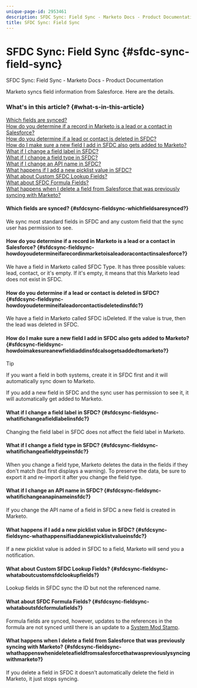 ```yaml
---
unique-page-id: 2953461
description: SFDC Sync: Field Sync - Marketo Docs - Product Documentation
title: SFDC Sync: Field Sync
---
```


# SFDC Sync: Field Sync {#sfdc-sync-field-sync}

SFDC Sync: Field Sync - Marketo Docs - Product Documentation

Marketo syncs field information from Salesforce. Here are the details.

### What's in this article? {#what-s-in-this-article}

[Which fields are synced?](#sfdcsync-fieldsync-whichfieldsaresynced?)  
[How do you determine if a record in Marketo is a lead or a contact in Salesforce?](#sfdcsync-fieldsync-howdoyoudetermineifarecordinmarketoisaleadoracontactinsalesforce?)  
[How do you determine if a lead or contact is deleted in SFDC?](#sfdcsync-fieldsync-howdoyoudetermineifaleadorcontactisdeletedinsfdc?)  
[How do I make sure a new field I add in SFDC also gets added to Marketo?](#sfdcsync-fieldsync-howdoimakesureanewfieldiaddinsfdcalsogetsaddedtomarketo?)  
[What if I change a field label in SFDC?](#sfdcsync-fieldsync-whatifichangeafieldlabelinsfdc?)  
[What if I change a field type in SFDC?](#sfdcsync-fieldsync-whatifichangeafieldtypeinsfdc?)  
[What if I change an API name in SFDC?](#sfdcsync-fieldsync-whatifichangeanapinameinsfdc?)  
[What happens if I add a new picklist value in SFDC?](#sfdcsync-fieldsync-whathappensifiaddanewpicklistvalueinsfdc?)  
[What about Custom SFDC Lookup Fields?](#sfdcsync-fieldsync-whataboutcustomsfdclookupfields?)  
[What about SFDC Formula Fields?](#sfdcsync-fieldsync-whataboutsfdcformulafields?)  
[What happens when I delete a field from Salesforce that was previously syncing with Marketo?](#sfdcsync-fieldsync-whathappenswhenideleteafieldfromsalesforcethatwaspreviouslysyncingwithmarketo?)

#### Which fields are synced? {#sfdcsync-fieldsync-whichfieldsaresynced?}

We sync most standard fields in SFDC and any custom field that the sync user has permission to see.&nbsp;

#### How do you determine if a record in Marketo is a lead or a contact in Salesforce? {#sfdcsync-fieldsync-howdoyoudetermineifarecordinmarketoisaleadoracontactinsalesforce?}

We have a field in Marketo called SFDC Type. It has three possible values: lead, contact, or it's empty. If it's empty, it means that this Marketo lead does not exist in SFDC.&nbsp;

#### How do you determine if a lead or contact is deleted in SFDC? {#sfdcsync-fieldsync-howdoyoudetermineifaleadorcontactisdeletedinsfdc?}

We have a field in Marketo called&nbsp;SFDC isDeleted. If the value is true, then the lead was deleted in SFDC.&nbsp;

#### How do I make sure a new field I add in SFDC also gets added to Marketo? {#sfdcsync-fieldsync-howdoimakesureanewfieldiaddinsfdcalsogetsaddedtomarketo?}

>[!TIP]
>
>If you want a field in both systems, create it in SFDC first and it will automatically sync down to Marketo.

If you add a new field in SFDC and the sync user has permission to see it, it will automatically get added to Marketo.&nbsp;  

#### What if I change a field label in SFDC? {#sfdcsync-fieldsync-whatifichangeafieldlabelinsfdc?}

Changing the field label in SFDC does not affect the field label in Marketo.&nbsp;

#### What if I change a field type in SFDC? {#sfdcsync-fieldsync-whatifichangeafieldtypeinsfdc?}

When you change a field type, Marketo deletes the data in the fields if they don't match (but first displays a warning). To preserve the data, be sure to export it and re-import it after you change the field type.

#### What if I change an API name in SFDC? {#sfdcsync-fieldsync-whatifichangeanapinameinsfdc?}

If you change the API name of a field in SFDC&nbsp;a new field is created in Marketo.

#### What happens if I add a new picklist value in SFDC? {#sfdcsync-fieldsync-whathappensifiaddanewpicklistvalueinsfdc?}

If a new picklist value is added in SFDC to a field, Marketo will send you a notification.&nbsp;

#### What about Custom SFDC Lookup Fields? {#sfdcsync-fieldsync-whataboutcustomsfdclookupfields?}

Lookup fields in SFDC sync the ID but not the referenced name.&nbsp;

#### What about SFDC Formula Fields? {#sfdcsync-fieldsync-whataboutsfdcformulafields?}

Formula fields are synced, however, updates to the references in the formula are not synced until there is an update to a [System Mod Stamp](https://help.salesforce.com/apex/HTViewSolution?id=000193203&language=en_US).&nbsp;

#### What happens when I delete a field from Salesforce that was previously syncing with Marketo? {#sfdcsync-fieldsync-whathappenswhenideleteafieldfromsalesforcethatwaspreviouslysyncingwithmarketo?}

If you delete a field in SFDC it doesn’t automatically delete the field in Marketo, it just stops syncing.
